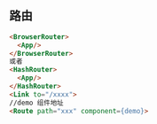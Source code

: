 <!--
 * @Author: your name
 * @Date: 2021-05-16 20:20:26
 * @LastEditTime: 2021-05-16 20:24:48
 * @LastEditors: Please set LastEditors
 * @Description: In User Settings Edit
 * @FilePath: /lcz_document/docs/study/react.md
-->
## 路由
```html
<BrowserRouter>
  <App/>
</BrowserRouter>
或者
<HashRouter>
  <App/>
</HashRouter>
<Link to="/xxxx">
//demo 组件地址
<Route path="xxx" component={demo}>
```